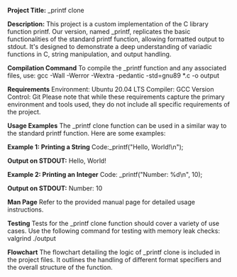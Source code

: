 **Project Title:** _printf clone

**Description:**
This project is a custom implementation of the C library function printf. Our version, named _printf, replicates the basic functionalities of the standard printf function, allowing formatted output to stdout. It's designed to demonstrate a deep understanding of variadic functions in C, string manipulation, and output handling.

**Compilation Command**
To compile the _printf function and any associated files, use:
gcc -Wall -Werror -Wextra -pedantic -std=gnu89 *.c -o output

**Requirements**
Environment: Ubuntu 20.04 LTS
Compiler: GCC
Version Control: Git
Please note that while these requirements capture the primary environment and tools used, they do not include all specific requirements of the project.

**Usage Examples**
The _printf clone function can be used in a similar way to the standard printf function. Here are some examples:

**Example 1: Printing a String**
Code:_printf("Hello, World!\n");

**Output on STDOUT:**
Hello, World!

**Example 2: Printing an Integer**
Code: _printf("Number: %d\n", 10);

**Output on STDOUT:**
Number: 10

**Man Page**
Refer to the provided manual page for detailed usage instructions.

**Testing**
Tests for the _printf clone function should cover a variety of use cases. Use the following command for testing with memory leak checks:
valgrind ./output

**Flowchart**
The flowchart detailing the logic of _printf clone is included in the project files. It outlines the handling of different format specifiers and the overall structure of the function.
